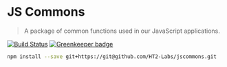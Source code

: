 # JS Commons

> A package of common functions used in our JavaScript applications.

[![Build Status](https://travis-ci.org/HT2-Labs/jscommons.svg?branch=master)](https://travis-ci.org/HT2-Labs/jscommons)
[![Greenkeeper badge](https://badges.greenkeeper.io/HT2-Labs/jscommons.svg)](https://greenkeeper.io/)

```sh
npm install --save git+https://git@github.com/HT2-Labs/jscommons.git
```
